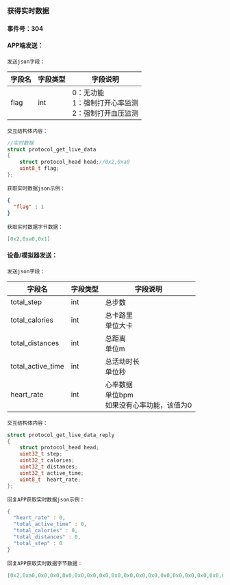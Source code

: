 ### 获得实时数据

#### 事件号：304

#### APP端发送：

`发送json字段：`

| 字段名 | 字段类型 | 字段说明                                                     |
| ------ | -------- | ------------------------------------------------------------ |
| flag   | int      | 0：无功能<br />1：强制打开心率监测<br />2：强制打开血压监测 |

`交互结构体内容：`

```c
//实时数据
struct protocol_get_live_data
{
	struct protocol_head head;//0x2,0xa0
	uint8_t flag; 
};
```

`获取实时数据json示例：`

```json
{
  "flag" : 1
}
```

`获取实时数据字节数据：`

```c
[0x2,0xa0,0x1]
```



#### 设备/模拟器发送：

`发送json字段：`

| 字段名            | 字段类型 | 字段说明                                             |
| ----------------- | -------- | ---------------------------------------------------- |
| total_step        | int      | 总步数                                               |
| total_calories    | int      | 总卡路里 <br />单位大卡                              |
| total_distances   | int      | 总距离 <br />单位m                                   |
| total_active_time | int      | 总活动时长<br />单位秒                               |
| heart_rate        | int      | 心率数据<br />单位bpm<br />如果没有心率功能，该值为0 |

`交互结构体内容：`

```c
struct protocol_get_live_data_reply
{
	struct protocol_head head;
	uint32_t step;
	uint32_t calories;
	uint32_t distances;
	uint32_t active_time;
	uint8_t  heart_rate;
};
```

`回复APP获取实时数据json示例：`

```c
{
  "heart_rate" : 0,
  "total_active_time" : 0,
  "total_calories" : 0,
  "total_distances" : 0,
  "total_step" : 0
}
```

`回复APP获取实时数据字节数据：`

```c
[0x2,0xa0,0x0,0x0,0x0,0x0,0x0,0x0,0x0,0x0,0x0,0x0,0x0,0x0,0x0,0x0,0x0,0x0,0x0]
```

